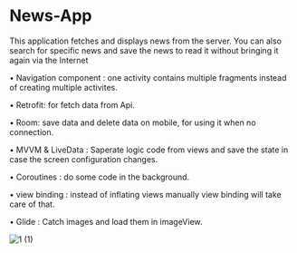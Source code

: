 # News-App
This application fetches and displays news from the server. You can also search for specific news and save the news to read it without bringing it again via the Internet

• Navigation component : one activity contains multiple fragments instead of creating multiple activites.

• Retrofit: for fetch data from Api.

• Room: save data and delete data on mobile, for using it when no connection.

• MVVM & LiveData : Saperate logic code from views and save the state in case the screen configuration changes.

• Coroutines : do some code in the background.

• view binding : instead of inflating views manually view binding will take care of that.

• Glide : Catch images and load them in imageView.

![1 (1)](https://user-images.githubusercontent.com/82248336/235836243-2be832ed-342a-44ed-9d1b-7d7e9b1bf506.jpg)
